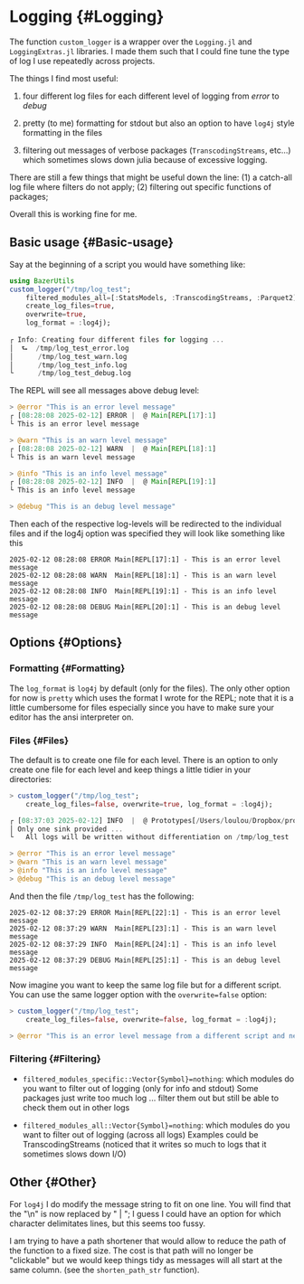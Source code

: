 
# Logging {#Logging}

The function `custom_logger` is a wrapper over the `Logging.jl` and `LoggingExtras.jl` libraries. I made them such that I could fine tune the type of log I use repeatedly across projects. 

The things I find most useful:
1. four different log files for each different level of logging from _error_ to _debug_
  
2. pretty (to me) formatting for stdout but also an option to have `log4j` style formatting in the files
  
3. filtering out messages of verbose packages (`TranscodingStreams`, etc...) which sometimes slows down julia because of excessive logging.
  

There are still a few things that might be useful down the line: (1) a catch-all log file where filters do not apply; (2) filtering out specific functions of packages; 

Overall this is working fine for me.

## Basic usage {#Basic-usage}

Say at the beginning of a script you would have something like:

```julia
using BazerUtils
custom_logger("/tmp/log_test"; 
    filtered_modules_all=[:StatsModels, :TranscodingStreams, :Parquet2], 
    create_log_files=true, 
    overwrite=true, 
    log_format = :log4j);
  
┌ Info: Creating four different files for logging ...
│  ⮑  /tmp/log_test_error.log
│      /tmp/log_test_warn.log
│      /tmp/log_test_info.log
└      /tmp/log_test_debug.log
```


The REPL will see all messages above debug level:

```julia
> @error "This is an error level message"
┌ [08:28:08 2025-02-12] ERROR |  @ Main[REPL[17]:1]
└ This is an error level message

> @warn "This is an warn level message"
┌ [08:28:08 2025-02-12] WARN  |  @ Main[REPL[18]:1]
└ This is an warn level message

> @info "This is an info level message"
┌ [08:28:08 2025-02-12] INFO  |  @ Main[REPL[19]:1]
└ This is an info level message

> @debug "This is an debug level message"

```


Then each of the respective log-levels will be redirected to the individual files and if the log4j option was specified they will look like something like this

```log4j
2025-02-12 08:28:08 ERROR Main[REPL[17]:1] - This is an error level message
2025-02-12 08:28:08 WARN  Main[REPL[18]:1] - This is an warn level message
2025-02-12 08:28:08 INFO  Main[REPL[19]:1] - This is an info level message
2025-02-12 08:28:08 DEBUG Main[REPL[20]:1] - This is an debug level message
```


## Options {#Options}

### Formatting {#Formatting}

The `log_format` is `log4j` by default (only for the files).  The only other option for now is `pretty` which uses the format I wrote for the REPL; note that it is a little cumbersome for files especially since you have to make sure your editor has the ansi interpreter on. 

### Files {#Files}

The default is to create one file for each level.  There is an option to only create one file for each level and keep things a little tidier in your directories:

```julia
> custom_logger("/tmp/log_test";  
    create_log_files=false, overwrite=true, log_format = :log4j);

┌ [08:37:03 2025-02-12] INFO  |  @ Prototypes[/Users/loulou/Dropbox/projects_code/julia_packages/Prototypes/src/CustomLogger.jl:44]
│ Only one sink provided ...
└   All logs will be written without differentiation on /tmp/log_test

> @error "This is an error level message" 
> @warn "This is an warn level message"
> @info "This is an info level message"
> @debug "This is an debug level message"
```


And then the file `/tmp/log_test` has the following:

```log4j
2025-02-12 08:37:29 ERROR Main[REPL[22]:1] - This is an error level message
2025-02-12 08:37:29 WARN  Main[REPL[23]:1] - This is an warn level message
2025-02-12 08:37:29 INFO  Main[REPL[24]:1] - This is an info level message
2025-02-12 08:37:29 DEBUG Main[REPL[25]:1] - This is an debug level message
```


Now imagine you want to keep the same log file but for a different script.  You can use the same logger option with the `overwrite=false` option:

```julia
> custom_logger("/tmp/log_test";  
    create_log_files=false, overwrite=false, log_format = :log4j);

> @error "This is an error level message from a different script and new logger" 
```


### Filtering {#Filtering}
- `filtered_modules_specific::Vector{Symbol}=nothing`: which modules do you want to filter out of logging (only for info and stdout) Some packages just write too much log ... filter them out but still be able to check them out in other logs
  
- `filtered_modules_all::Vector{Symbol}=nothing`: which modules do you want to filter out of logging (across all logs)  Examples could be TranscodingStreams (noticed that it writes so much to logs that it sometimes slows down I/O)
  

## Other {#Other}

For `log4j` I do modify the message string to fit on one line.  You will find that the &quot;\n&quot; is now replaced by &quot; | &quot;; I guess I could have an option for which character delimitates lines, but this seems too fussy.

I am trying to have a path shortener that would allow to reduce the path of the function to a fixed size. The cost is that path will no longer be &quot;clickable&quot; but we would keep things tidy as messages will all start at the same column. (see the `shorten_path_str` function).
